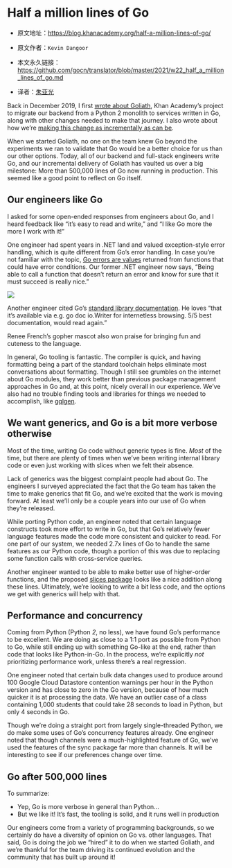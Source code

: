 # Half a million lines of Go

- 原文地址：https://blog.khanacademy.org/half-a-million-lines-of-go/
- 原文作者：`Kevin Dangoor`
- 本文永久链接：https://github.com/gocn/translator/blob/master/2021/w22_half_a_million_lines_of_go.md

- 译者：[朱亚光](https://github.com/zhuyaguang)

Back in December 2019, I first [wrote about Goliath](https://blog.khanacademy.org/go-services-one-goliath-project/), Khan Academy’s project to migrate our backend from a Python 2 monolith to services written in Go, along with other changes needed to make that journey. I also wrote about how we’re [making this change as incrementally as can be](https://blog.khanacademy.org/incremental-rewrites-with-graphql/).

When we started Goliath, no one on the team knew Go beyond the experiments we ran to validate that Go would be a better choice for us than our other options. Today, all of our backend and full-stack engineers write Go, and our incremental delivery of Goliath has vaulted us over a big milestone: More than 500,000 lines of Go now running in production. This seemed like a good point to reflect on Go itself.

## Our engineers like Go

I asked for some open-ended responses from engineers about Go, and I heard feedback like “it’s easy to read and write,” and “I like Go more the more I work with it!”

One engineer had spent years in .NET land and valued exception-style error handling, which is quite different from Go’s error handling. In case you’re not familiar with the topic, [Go errors are values](https://blog.golang.org/errors-are-values) returned from functions that could have error conditions. Our former .NET engineer now says, “Being able to call a function that doesn’t return an error and know for sure that it must succeed is really nice.”

![](https://blog.khanacademy.org/wp-content/uploads/2021/05/gopher.png)

Another engineer cited Go’s [standard library documentation](https://pkg.go.dev/net/http). He loves “that it’s available via e.g. go doc io.Writer for internetless browsing. 5/5 best documentation, would read again.”

Renee French’s gopher mascot also won praise for bringing fun and cuteness to the language.

In general, Go tooling is fantastic. The compiler is quick, and having formatting being a part of the standard toolchain helps eliminate most conversations about formatting. Though I still see grumbles on the internet about Go modules, they work better than previous package management approaches in Go and, at this point, nicely overall in our experience. We’ve also had no trouble finding tools and libraries for things we needed to accomplish, like [gqlgen](https://github.com/99designs/gqlgen).

## We want generics, and Go is a bit more verbose otherwise

Most of the time, writing Go code without generic types is fine. _Most_ of the time, but there are plenty of times when we’ve been writing internal library code or even just working with slices when we felt their absence.

Lack of generics was the biggest complaint people had about Go. The engineers I surveyed appreciated the fact that the Go team has taken the time to make generics that fit Go, and we’re excited that the work is moving forward. At least we’ll only be a couple years into our use of Go when they’re released.

While porting Python code, an engineer noted that certain language constructs took more effort to write in Go, but that Go’s relatively fewer language features made the code more consistent and quicker to read. For one part of our system, we needed 2.7x lines of Go to handle the same features as our Python code, though a portion of this was due to replacing some function calls with cross-service queries.

Another engineer wanted to be able to make better use of higher-order functions, and the proposed [slices package](https://github.com/golang/go/issues/45955) looks like a nice addition along these lines. Ultimately, we’re looking to write a bit less code, and the options we get with generics will help with that.

## Performance and concurrency

Coming from Python (Python _2_, no less), we have found Go’s performance to be excellent. We are doing as close to a 1:1 port as possible from Python to Go, while still ending up with something Go-like at the end, rather than code that looks like Python-in-Go. In the process, we’re explicitly _not_ prioritizing performance work, unless there’s a real regression.

One engineer noted that certain bulk data changes used to produce around 100 Google Cloud Datastore contention warnings per hour in the Python version and has close to zero in the Go version, because of how much quicker it is at processing the data. We have an outlier case of a class containing 1,000 students that could take 28 seconds to load in Python, but only 4 seconds in Go.

Though we’re doing a straight port from largely single-threaded Python, we do make some uses of Go’s concurrency features already. One engineer noted that though channels were a much-highlighted feature of Go, we’ve used the features of the sync package far more than channels. It will be interesting to see if our preferences change over time.

## Go after 500,000 lines

To summarize:

-   Yep, Go is more verbose in general than Python…
-   But we like it! It’s fast, the tooling is solid, and it runs well in production

Our engineers come from a variety of programming backgrounds, so we certainly do have a diversity of opinion on Go vs. other languages. That said, Go is doing the job we “hired” it to do when we started Goliath, and we’re thankful for the team driving its continued evolution and the community that has built up around it!
